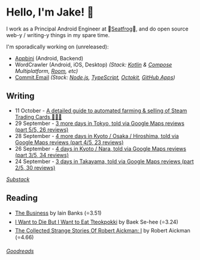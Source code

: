 # Hello, I'm Jake! 👋

I work as a Principal Android Engineer at 🐸[Seatfrog](https://seatfrog.com/)🐸, and do open source web-y / writing-y things in my spare time. 

I'm sporadically working on (unreleased): 
- [Appbini](https://appbini.com) (Android, Backend)
- WordCrawler (Android, iOS, Desktop) *(Stack: [Kotlin](https://kotlinlang.org/docs/multiplatform.html) & [Compose](https://www.jetbrains.com/compose-multiplatform/) Multiplatform, [Room](https://developer.android.com/kotlin/multiplatform/room), etc)*
- [Commit.Email](https://commit.email) *(Stack: [Node.js](https://nodejs.org/en), [TypeScript](https://www.typescriptlang.org/), [Octokit](https://github.com/octokit/octokit.js), [GitHub Apps](https://github.com/marketplace?type=apps))*

## Writing
<!-- feed start -->
- 11 October - [A detailed guide to automated farming &amp; selling of Steam Trading Cards 🧑‍🌾🎴](https://blog.jakelee.co.uk/automating-steam-trading-cards/)
- 29 September - [3 more days in Tokyo, told via Google Maps reviews (part 5/5, 26 reviews)](https://jakelee.co.uk/japan-part-5-tokyo/)
- 28 September - [4 more days in Kyoto / Osaka / Hiroshima, told via Google Maps reviews (part 4/5, 23 reviews)](https://jakelee.co.uk/japan-part-4-kyoto/)
- 26 September - [4 days in Kyoto / Nara, told via Google Maps reviews (part 3/5, 34 reviews)](https://jakelee.co.uk/japan-part-3-kyoto/)
- 24 September - [3 days in Takayama, told via Google Maps reviews (part 2/5, 30 reviews)](https://jakelee.co.uk/japan-part-2-takayama/)
<!-- feed end -->
*[Substack](https://jakeweeklee.substack.com)*

## Reading
<!-- GOODREADS-LIST:START -->
- [The Business](https://www.goodreads.com/review/show/7282420687?utm_medium=api&utm_source=rss) by Iain Banks (⭐️3.51)
- [I Want to Die But I Want to Eat Tteokpokki](https://www.goodreads.com/review/show/8027564649?utm_medium=api&utm_source=rss) by Baek Se-hee (⭐️3.24)
- [The Collected Strange Stories Of Robert Aickman: I](https://www.goodreads.com/review/show/7921658128?utm_medium=api&utm_source=rss) by Robert Aickman (⭐️4.66)
<!-- GOODREADS-LIST:END -->
*[Goodreads](https://goodreads.com/jakesteam)*
